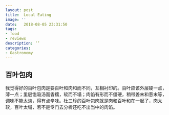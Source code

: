 ```yaml
---
layout: post
title:  Local Eating
image: ''
date:   2018-08-05 23:31:50
tags:
- food
- reviews
description: ‘’
categories:
- Gastronomy
---
```


## 百叶包肉
我觉得好的百叶包肉是要百叶和肉和而不同，互相衬印的。百叶应该外层硬一点，薄一点；里层饱吸汤而香糯，软而不塌；肉馅有形而不僵硬，稍带姜末和葱末等，调味不能太淡，得有点辛味。杜三珍的百叶包肉就是肉和百叶和在一起了，肉太软，百叶太塌，若不是专门去分析还吃不出当中的肉馅。